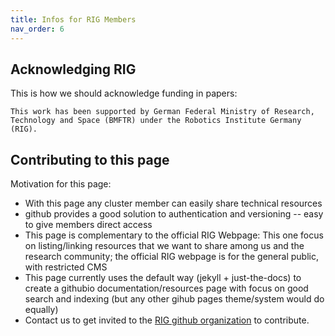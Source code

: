 ```yaml
---
title: Infos for RIG Members
nav_order: 6
---
```


## Acknowledging RIG

This is how we should acknowledge funding in papers:

	This work has been supported by German Federal Ministry of Research, Technology and Space (BMFTR) under the Robotics Institute Germany (RIG).


## Contributing to this page

Motivation for this page:

* With this page any cluster member can easily share technical resources
* github provides a good solution to authentication and versioning -- easy to give members direct access
* This page is complementary to the official RIG Webpage: This one focus on listing/linking resources that we want to share among us and the research community; the official RIG webpage is for the general public, with restricted CMS
* This page currently uses the default way (jekyll + just-the-docs) to create a githubio documentation/resources page with focus on good search and indexing (but any other gihub pages theme/system would do equally)
* Contact us to get invited to the [RIG github organization](https://github.com/robotics-institute-germany) to contribute.

